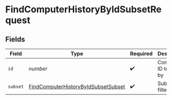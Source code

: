 # FindComputerHistoryByIdSubsetRequest


## Fields

| Field                                                                                                 | Type                                                                                                  | Required                                                                                              | Description                                                                                           |
| ----------------------------------------------------------------------------------------------------- | ----------------------------------------------------------------------------------------------------- | ----------------------------------------------------------------------------------------------------- | ----------------------------------------------------------------------------------------------------- |
| `id`                                                                                                  | *number*                                                                                              | :heavy_check_mark:                                                                                    | Computer ID to filter by                                                                              |
| `subset`                                                                                              | [FindComputerHistoryByIdSubsetSubset](../../models/operations/findcomputerhistorybyidsubsetsubset.md) | :heavy_check_mark:                                                                                    | Subset to filter by                                                                                   |